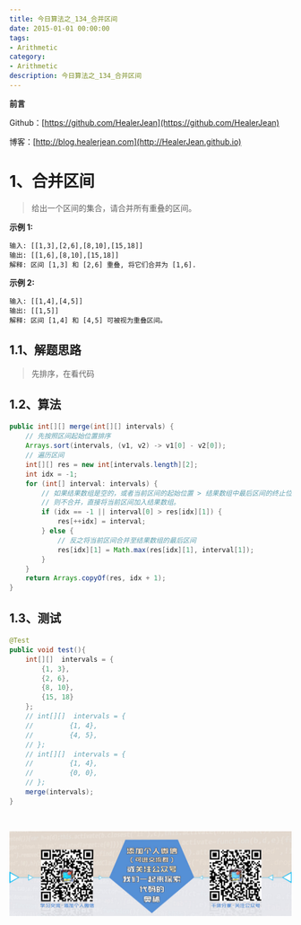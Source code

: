 ```yaml
---
title: 今日算法之_134_合并区间
date: 2015-01-01 00:00:00
tags: 
- Arithmetic
category: 
- Arithmetic
description: 今日算法之_134_合并区间
---
```


**前言**     

 Github：[https://github.com/HealerJean](https://github.com/HealerJean)         

 博客：[http://blog.healerjean.com](http://HealerJean.github.io)          



# 1、合并区间
>  给出一个区间的集合，请合并所有重叠的区间。

 **示例 1:**
       

```
输入: [[1,3],[2,6],[8,10],[15,18]]
输出: [[1,6],[8,10],[15,18]]
解释: 区间 [1,3] 和 [2,6] 重叠, 将它们合并为 [1,6].
```

**示例 2:**

```
输入: [[1,4],[4,5]]
输出: [[1,5]]
解释: 区间 [1,4] 和 [4,5] 可被视为重叠区间。
```

## 1.1、解题思路 

>  先排序，在看代码



## 1.2、算法

```java
public int[][] merge(int[][] intervals) {
    // 先按照区间起始位置排序
    Arrays.sort(intervals, (v1, v2) -> v1[0] - v2[0]);
    // 遍历区间
    int[][] res = new int[intervals.length][2];
    int idx = -1;
    for (int[] interval: intervals) {
        // 如果结果数组是空的，或者当前区间的起始位置 > 结果数组中最后区间的终止位置，
        // 则不合并，直接将当前区间加入结果数组。
        if (idx == -1 || interval[0] > res[idx][1]) {
            res[++idx] = interval;
        } else {
            // 反之将当前区间合并至结果数组的最后区间
            res[idx][1] = Math.max(res[idx][1], interval[1]);
        }
    }
    return Arrays.copyOf(res, idx + 1);
}
```




## 1.3、测试 

```java
@Test
public void test(){
    int[][]  intervals = {
        {1, 3},
        {2, 6},
        {8, 10},
        {15, 18}
    };
    // int[][]  intervals = {
    //         {1, 4},
    //         {4, 5},
    // };
    // int[][]  intervals = {
    //         {1, 4},
    //         {0, 0},
    // };
    merge(intervals);
}
```



​          

![ContactAuthor](https://raw.githubusercontent.com/HealerJean/HealerJean.github.io/master/assets/img/artical_bottom.jpg)



<link rel="stylesheet" href="https://unpkg.com/gitalk/dist/gitalk.css">

<script src="https://unpkg.com/gitalk@latest/dist/gitalk.min.js"></script> 
<div id="gitalk-container"></div>    
 <script type="text/javascript">
    var gitalk = new Gitalk({
		clientID: `1d164cd85549874d0e3a`,
		clientSecret: `527c3d223d1e6608953e835b547061037d140355`,
		repo: `HealerJean.github.io`,
		owner: 'HealerJean',
		admin: ['HealerJean'],
		id: 'nhfPU3LRNliTukwb',
    });
    gitalk.render('gitalk-container');
</script> 


